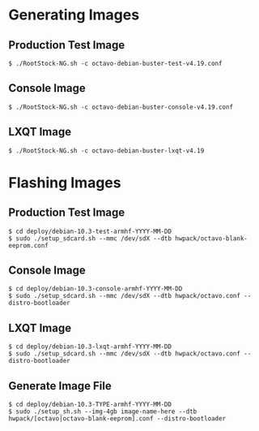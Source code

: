 Generating Images
=================

Production Test Image
---------------------

```
$ ./RootStock-NG.sh -c octavo-debian-buster-test-v4.19.conf
```

Console Image
-------------

```
$ ./RootStock-NG.sh -c octavo-debian-buster-console-v4.19.conf
```

LXQT Image
----------

```
$ ./RootStock-NG.sh -c octavo-debian-buster-lxqt-v4.19
```

Flashing Images
===============

Production Test Image
---------------------

```
$ cd deploy/debian-10.3-test-armhf-YYYY-MM-DD
$ sudo ./setup_sdcard.sh --mmc /dev/sdX --dtb hwpack/octavo-blank-eeprom.conf
```

Console Image
-------------

```
$ cd deploy/debian-10.3-console-armhf-YYYY-MM-DD
$ sudo ./setup_sdcard.sh --mmc /dev/sdX --dtb hwpack/octavo.conf --distro-bootloader
```

LXQT Image
----------

```
$ cd deploy/debian-10.3-lxqt-armhf-YYYY-MM-DD
$ sudo ./setup_sdcard.sh --mmc /dev/sdX --dtb hwpack/octavo.conf --distro-bootloader
```

Generate Image File
-------------------

```
$ cd deploy/debian-10.3-TYPE-armhf-YYYY-MM-DD
$ sudo ./setup_sh.sh --img-4gb image-name-here --dtb hwpack/[octavo|octavo-blank-eeprom].conf --distro-bootloader
```
